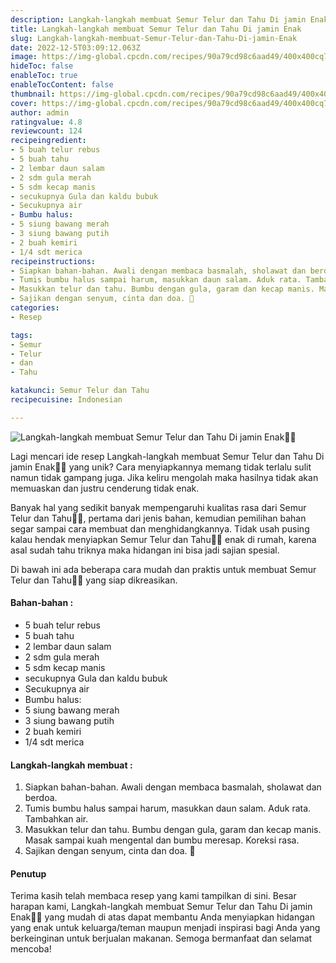 ```yaml
---
description: Langkah-langkah membuat Semur Telur dan Tahu Di jamin Enak"
title: Langkah-langkah membuat Semur Telur dan Tahu Di jamin Enak
slug: Langkah-langkah-membuat-Semur-Telur-dan-Tahu-Di-jamin-Enak
date: 2022-12-5T03:09:12.063Z
image: https://img-global.cpcdn.com/recipes/90a79cd98c6aad49/400x400cq70/photo.jpg
hideToc: false
enableToc: true
enableTocContent: false
thumbnail: https://img-global.cpcdn.com/recipes/90a79cd98c6aad49/400x400cq70/photo.jpg
cover: https://img-global.cpcdn.com/recipes/90a79cd98c6aad49/400x400cq70/photo.jpg
author: admin
ratingvalue: 4.8
reviewcount: 124
recipeingredient:
- 5 buah telur rebus
- 5 buah tahu
- 2 lembar daun salam
- 2 sdm gula merah
- 5 sdm kecap manis
- secukupnya Gula dan kaldu bubuk
- Secukupnya air
- Bumbu halus:
- 5 siung bawang merah
- 3 siung bawang putih
- 2 buah kemiri
- 1/4 sdt merica
recipeinstructions:
- Siapkan bahan-bahan. Awali dengan membaca basmalah, sholawat dan berdoa.
- Tumis bumbu halus sampai harum, masukkan daun salam. Aduk rata. Tambahkan air.
- Masukkan telur dan tahu. Bumbu dengan gula, garam dan kecap manis. Masak sampai kuah mengental dan bumbu meresap. Koreksi rasa.
- Sajikan dengan senyum, cinta dan doa. 🖤
categories:
- Resep

tags:
- Semur
- Telur
- dan
- Tahu

katakunci: Semur Telur dan Tahu
recipecuisine: Indonesian

---
```


![Langkah-langkah membuat Semur Telur dan Tahu Di jamin Enak👩‍🍳](https://img-global.cpcdn.com/recipes/90a79cd98c6aad49/400x400cq70/photo.jpg)

Lagi mencari ide resep Langkah-langkah membuat Semur Telur dan Tahu Di jamin Enak👩‍🍳 yang unik? Cara menyiapkannya memang tidak terlalu sulit namun tidak gampang juga. Jika keliru mengolah maka hasilnya tidak akan memuaskan dan justru cenderung tidak enak.

Banyak hal yang sedikit banyak mempengaruhi kualitas rasa dari Semur Telur dan Tahu👩‍🍳, pertama dari jenis bahan, kemudian pemilihan bahan segar sampai cara membuat dan menghidangkannya. Tidak usah pusing kalau hendak menyiapkan Semur Telur dan Tahu👩‍🍳 enak di rumah, karena asal sudah tahu triknya maka hidangan ini bisa jadi sajian spesial.

Di bawah ini ada beberapa cara mudah dan praktis untuk membuat Semur Telur dan Tahu👩‍🍳 yang siap dikreasikan.

<!--inarticleads1-->

#### Bahan-bahan :

- 5 buah telur rebus
- 5 buah tahu
- 2 lembar daun salam
- 2 sdm gula merah
- 5 sdm kecap manis
- secukupnya Gula dan kaldu bubuk
- Secukupnya air
- Bumbu halus:
- 5 siung bawang merah
- 3 siung bawang putih
- 2 buah kemiri
- 1/4 sdt merica

<!--inarticleads2-->

#### Langkah-langkah membuat :

1. Siapkan bahan-bahan. Awali dengan membaca basmalah, sholawat dan berdoa.
1. Tumis bumbu halus sampai harum, masukkan daun salam. Aduk rata. Tambahkan air.
1. Masukkan telur dan tahu. Bumbu dengan gula, garam dan kecap manis. Masak sampai kuah mengental dan bumbu meresap. Koreksi rasa.
1. Sajikan dengan senyum, cinta dan doa. 🖤

#### Penutup

Terima kasih telah membaca resep yang kami tampilkan di sini. Besar harapan kami, Langkah-langkah membuat Semur Telur dan Tahu Di jamin Enak👩‍🍳 yang mudah di atas dapat membantu Anda menyiapkan hidangan yang enak untuk keluarga/teman maupun menjadi inspirasi bagi Anda yang berkeinginan untuk berjualan makanan. Semoga bermanfaat dan selamat mencoba!